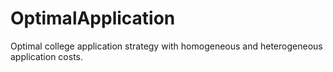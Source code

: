 # OptimalApplication

Optimal college application strategy with homogeneous and heterogeneous application costs.
